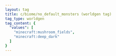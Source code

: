 ```yaml
---
layout: tag
title: c/biome/no_default_monsters (worldgen tag)
tag_type: worldgen
tag_content: {
  "values": [
    "minecraft:mushroom_fields",
    "minecraft:deep_dark"
  ]
}
---
```

